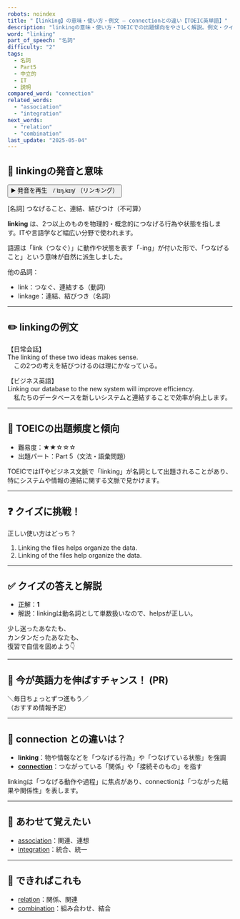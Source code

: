 ```yaml
---
robots: noindex
title: "【linking】の意味・使い方・例文 ― connectionとの違い【TOEIC英単語】"
description: "linkingの意味・使い方・TOEICでの出題傾向をやさしく解説。例文・クイズ付きでconnectionとの違いもわかりやすく学べます。"
word: "linking"
part_of_speech: "名詞"
difficulty: "2"
tags:
  - 名詞
  - Part5
  - 中立的
  - IT
  - 説明
compared_word: "connection"
related_words:
  - "association"
  - "integration"
next_words:
  - "relation"
  - "combination"
last_update: "2025-05-04"
---
```


## 🔰 linkingの発音と意味

<button class="play-audio" onclick="playTTS('linking')">
  <span class="play-audio-main">
    ▶️ 発音を再生　/ˈlɪŋ.kɪŋ/
  </span>
  <span class="play-audio-sub">
    （リンキング）
  </span>
</button>

[名詞] つなげること、連結、結びつけ（不可算）

**linking** は、2つ以上のものを物理的・概念的につなげる行為や状態を指します。ITや言語学など幅広い分野で使われます。

語源は「link（つなぐ）」に動作や状態を表す「-ing」が付いた形で、「つなげること」という意味が自然に派生しました。

他の品詞：  
- link：つなぐ、連結する（動詞）
- linkage：連結、結びつき（名詞）

---

## ✏️ linkingの例文

【日常会話】  
The linking of these two ideas makes sense.  
　この2つの考えを結びつけるのは理にかなっている。

【ビジネス英語】  
Linking our database to the new system will improve efficiency.  
　私たちのデータベースを新しいシステムと連結することで効率が向上します。

---

## 🎯 TOEICの出題頻度と傾向

- 難易度：★★☆☆☆
- 出題パート：Part 5（文法・語彙問題）

TOEICではITやビジネス文脈で「linking」が名詞として出題されることがあり、特にシステムや情報の連結に関する文脈で見かけます。

---

## ❓ クイズに挑戦！

正しい使い方はどっち？

1. Linking the files helps organize the data.  
2. Linking of the files help organize the data.

---

## ✅ クイズの答えと解説

- 正解：**1**
- 解説：linkingは動名詞として単数扱いなので、helpsが正しい。

少し迷ったあなたも、  
カンタンだったあなたも、  
復習で自信を固めよう👇️

---

## 🚀 今が英語力を伸ばすチャンス！ (PR)

<div class="info-center">
＼毎日ちょっとずつ進もう／<br>  
（おすすめ情報予定）
</div>

---

## 🤔  connection との違いは？

- **linking**：物や情報などを「つなげる行為」や「つなげている状態」を強調
- **[connection](/word/connection/)**：つながっている「関係」や「接続そのもの」を指す

linkingは「つなげる動作や過程」に焦点があり、connectionは「つながった結果や関係性」を表します。

---

## 🧩 あわせて覚えたい

- [association](/word/association/)：関連、連想
- [integration](/word/integration/)：統合、統一

---

## 📖 できればこれも

- [relation](/word/relation/)：関係、関連
- [combination](/word/combination/)：組み合わせ、結合

<!-- cvid: aid11_bid11 -->
